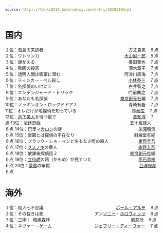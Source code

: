 ```yaml
---
source: https://tsuki0214.hatenablog.com/entry/20201105/p1
---
```

# 国内

１位：孤島の来訪者　　　　　　　　　　　　　　　　　　　　方丈貴恵　８点
２位：ワトソン力　　　　　　　　　　　　　　　　　　　　[大山誠一郎](https://d.hatena.ne.jp/keyword/%C2%E7%BB%B3%C0%BF%B0%EC%CF%BA)　８点
３位：蝉かえる　　　　　　　　　　　　　　　　　　　　　　櫻田智也　７点
４位：欺瞞の殺意　　　　　　　　　　　　　　　　　　　　　深木章子　７点
５位：透明人間は密室に潜む　　　　　　　　　　　　　　　阿津川辰海　７点
６位：ティンカー・ベル殺し　　　　　　　　　　　　　　　　[小林泰三](https://d.hatena.ne.jp/keyword/%BE%AE%CE%D3%C2%D9%BB%B0)　７点
７位：名探偵のいけにえ　　　　　　　　　　　　　　　　　　白井智之　７点
８位：エンデンジャード・トリック　　　　　　　　　　　　　門前典之　７点
９位：あなたも名探偵　　　　　　　　　　　　　　　　　[東京創元社](https://d.hatena.ne.jp/keyword/%C5%EC%B5%FE%C1%CF%B8%B5%BC%D2)編　７点
10位：ノッキンオン・ロックドドア２　　　　　　　　　　　　青崎有吾　７点
11位：オレだけが名探偵を知っている　　　　　　　　　　　　　[林泰広](https://d.hatena.ne.jp/keyword/%CE%D3%C2%D9%B9%AD)　７点
12位：[月下美人](https://d.hatena.ne.jp/keyword/%B7%EE%B2%BC%C8%FE%BF%CD)を待つ庭で　　　　　　　　　　　　　　　　　　[倉知淳](https://d.hatena.ne.jp/keyword/%C1%D2%C3%CE%BD%DF)　７点
13位：法廷遊戯　　　　　　　　　　　　　　　　　　　　　五十嵐律人　６点
14位：巴里マ[カロン](https://d.hatena.ne.jp/keyword/%A5%AB%A5%ED%A5%F3)の謎　　　　　　　　　　　　　　　　　　[米澤穂信](https://d.hatena.ne.jp/keyword/%CA%C6%DF%B7%CA%E6%BF%AE)　６点
15位：楽園とは探偵の不在なり　　　　　　　　　　　　　　斜線堂有紀　６点
16位：ブラック・ショーマンと名もなき町の殺人　　　　　　　[東野圭吾](https://d.hatena.ne.jp/keyword/%C5%EC%CC%EE%B7%BD%B8%E3)　６点
17位：[クスノキ](https://d.hatena.ne.jp/keyword/%A5%AF%A5%B9%A5%CE%A5%AD)の番人　　　　　　　　　　　　　　　　　　　[東野圭吾](https://d.hatena.ne.jp/keyword/%C5%EC%CC%EE%B7%BD%B8%E3)　６点
18位：放課後探偵団２　　　　　　　　　　　　　　　　　[東京創元社](https://d.hatena.ne.jp/keyword/%C5%EC%B5%FE%C1%CF%B8%B5%BC%D2)編　６点
19位：[立待岬](https://d.hatena.ne.jp/keyword/%CE%A9%C2%D4%CC%A8)の鴎（かもめ）が見ていた　　　　　　　　　　　[平石貴樹](https://d.hatena.ne.jp/keyword/%CA%BF%C0%D0%B5%AE%BC%F9)　６点
20位：[夢魔](https://d.hatena.ne.jp/keyword/%CC%B4%CB%E2)の牢獄　　　　　　　　　　　　　　　　　　　　　[西澤保彦](https://d.hatena.ne.jp/keyword/%C0%BE%DF%B7%CA%DD%C9%A7)　６点  　　
# 海外

１位：殺人七不思議　　　　　　　　　　　　　　　　　[ポール・アルテ](https://d.hatena.ne.jp/keyword/%A5%DD%A1%BC%A5%EB%A1%A6%A5%A2%A5%EB%A5%C6)　８点
２位：その裁きは死　　　　　　　　　　　　アン[ソニー](https://d.hatena.ne.jp/keyword/%A5%BD%A5%CB%A1%BC)・[ホロヴィッツ](https://d.hatena.ne.jp/keyword/%A5%DB%A5%ED%A5%F4%A5%A3%A5%C3%A5%C4)　８点
３位：三体Ⅱ　暗黒森林　　　　　　　　　　　　　　　　　　　劉慈欣　８点
４位：ネヴァー・ゲーム　　　　　　　　　　[ジェフリー・ディーヴァー](https://d.hatena.ne.jp/keyword/%A5%B8%A5%A7%A5%D5%A5%EA%A1%BC%A1%A6%A5%C7%A5%A3%A1%BC%A5%F4%A5%A1%A1%BC)　７点
